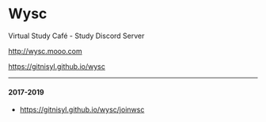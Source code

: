 # Wysc

Virtual Study Cafe&#769; - Study Discord Server

http://wysc.mooo.com

https://gitnisyl.github.io/wysc

---

#### 2017-2019
- https://gitnisyl.github.io/wysc/joinwsc
